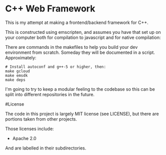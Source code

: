 C++ Web Framework
=================

This is my attempt at making a frontend/backend framework for C++.

This is constructed using emscripten, and assumes you have that set up on your
computer both for compilation to javascript and for native compilation:

There are commands in the makefiles to help you build your dev environment from
scratch. Someday they will be documented in a script. Approximately:

```
# Install autoconf and g++-5 or higher, then:
make gcloud
make emsdk
make deps
```

I'm going to try to keep a modular feeling to the codebase so this can be split
into different repositories in the future.

#License

The code in this project is largely MIT license (see LICENSE), but there are
portions taken from other projects.

Those licenses include:

- Apache 2.0

And are labelled in their subdirectories.

